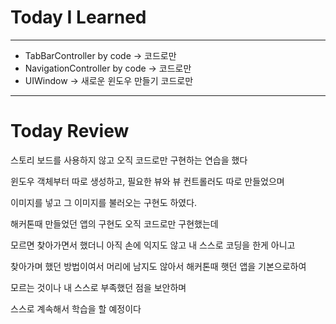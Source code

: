 # Today I Learned

---

- TabBarController by code ->  코드로만
- NavigationController by code ->  코드로만
- UIWindow -> 새로운 윈도우 만들기 코드로만

---

# Today Review

스토리 보드를 사용하지 않고 오직 코드로만 구현하는 연습을 했다

윈도우 객체부터 따로 생성하고, 필요한 뷰와 뷰 컨트롤러도 따로 만들었으며

이미지를 넣고 그 이미지를 불러오는 구현도 하였다.

해커톤때 만들었던 앱의 구현도 오직 코드로만 구현했는데

모르면 찾아가면서 했더니 아직 손에 익지도 않고 내 스스로 코딩을 한게 아니고

찾아가며 했던 방법이여서 머리에 남지도 않아서 해커톤때 햇던 앱을 기본으로하여

모르는 것이나 내 스스로 부족했던 점을 보안하며

스스로 계속해서 학습을 할 예정이다